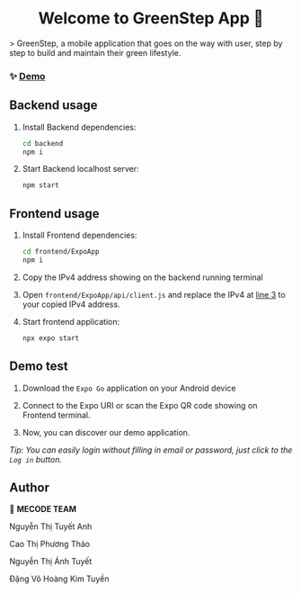 <h1 align="center">Welcome to GreenStep App 👋</h1>
> GreenStep, a mobile application that goes on the way with user, step by step to build and maintain their green lifestyle.

### ✨ [Demo](https://drive.google.com/drive/folders/13TjdGfGp9PpWgJGt1fuHPa6ak1t55MfL?usp=sharing)

## Backend usage
1. Install Backend dependencies:
    ```sh
    cd backend
    npm i
    ```

2. Start Backend localhost server:
    ```sh
    npm start
    ```

## Frontend usage

1. Install Frontend dependencies:
    ```sh
    cd frontend/ExpoApp
    npm i
    ```

2. Copy the IPv4 address showing on the backend running terminal

3. Open `frontend/ExpoApp/api/client.js` and replace the IPv4 at <u>line 3</u> to your copied IPv4 address.

4. Start frontend application:
    ```sh
    npx expo start
    ```
    
## Demo test
1. Download the `Expo Go` application on your Android device

2. Connect to the Expo URI or scan the Expo QR code showing on Frontend terminal.

3. Now, you can discover our demo application.

*Tip: You can easily login without filling in email or password, just click to the `Log in` button.*
## Author

👤 **MECODE TEAM**

Nguyễn Thị Tuyết Anh

Cao Thị Phương Thảo

Nguyễn Thị Ánh Tuyết

Đặng Võ Hoàng Kim  Tuyền
